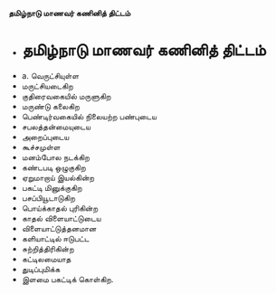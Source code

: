 **தமிழ்நாடு மாணவர் கணினித் திட்டம்**
- # தமிழ்நாடு மாணவர் கணினித் திட்டம்
- a. வெருட்சியுள்ள
- மருட்சியடைகிற
- குதிரைவகையில் மருளுகிற
- மருண்டு கலைகிற
- பெண்டிர்வகையில் நிலையற்ற பண்புடைய
- சபலத்தன்மையுடைய
- அறைப்புடைய
- கூச்சமுள்ள
- மனம்போல நடக்கிற
- கண்டபடி ஒழுகுகிற
- ஏறுமாறாய் இயல்கின்ற
- பகட்டி மினுக்குகிற
- பசப்பியூடாடுகிற
- பொய்க்காதல் புரிகின்ற
- காதல் விளையாட்டுடைய
- விளையாட்டுத்தனமான
- களியாட்டில் ஈடுபட்ட
- சுற்றித்திரிகின்ற
- கட்டிலமையாத
- துடிப்புமிக்க
- இளமை பகட்டிக் கொள்கிற.

